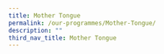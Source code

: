 ```yaml
---
title: Mother Tongue
permalink: /our-programmes/Mother-Tongue/
description: ""
third_nav_title: Mother Tongue
---
```

